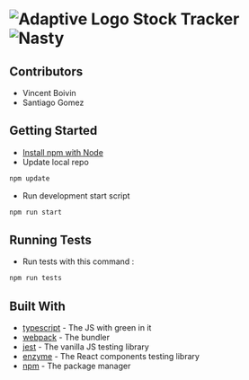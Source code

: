 # ![Adaptive Logo](https://weareadaptive.com/wp-content/themes/bh-core/assets/images/favicons/favicon-32x32.png) Stock Tracker ![Nasty](https://forthebadge.com/images/badges/just-plain-nasty.svg)

## Contributors

- Vincent Boivin
- Santiago Gomez

## Getting Started

- [Install npm with Node](https://nodejs.org/en/download/)
- Update local repo

```sh
npm update
```

- Run development start script

```sh
npm run start
```

## Running Tests

- Run tests with this command :

```sh
npm run tests
```

## Built With

- [typescript](http://www.typescriptlang.org/) - The JS with green in it
- [webpack](https://webpack.js.org/) - The bundler
- [jest](https://jestjs.io/) - The vanilla JS testing library
- [enzyme](https://github.com/airbnb/enzyme) - The React components testing library
- [npm](https://www.npmjs.com/) - The package manager
